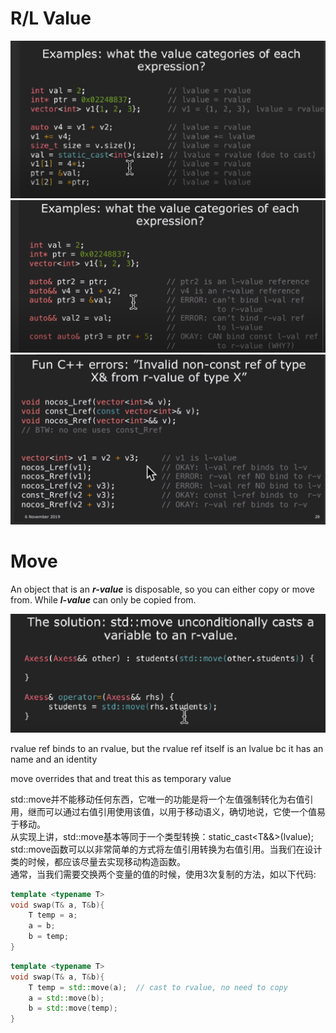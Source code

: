 # R/L Value
![RLValue](./rlvalue.png)
![RLValueRef](./rlvalueref.png)
![Errors](./errors.png)

# Move

An object that is an ***r-value*** is disposable, so you can either copy or move from. While ***l-value*** can only be copied from.

![move](./move.png)

rvalue ref binds to an rvalue, but the rvalue ref itself is an lvalue bc it has an name and an identity

move overrides that and treat this as temporary value

std::move并不能移动任何东西，它唯一的功能是将一个左值强制转化为右值引用，继而可以通过右值引用使用该值，以用于移动语义，确切地说，它使一个值易于移动。  
从实现上讲，std::move基本等同于一个类型转换：static_cast<T&&>(lvalue);  
std::move函数可以以非常简单的方式将左值引用转换为右值引用。当我们在设计类的时候，都应该尽量去实现移动构造函数。  
通常，当我们需要交换两个变量的值的时候，使用3次复制的方法，如以下代码:

```cpp
template <typename T>
void swap(T& a, T&b){
    T temp = a;
    a = b;
    b = temp;
}
```

```cpp
template <typename T>
void swap(T& a, T&b){
    T temp = std::move(a);  // cast to rvalue, no need to copy
    a = std::move(b);
    b = std::move(temp);
}
```
